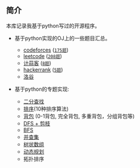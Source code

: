 ## 简介

本库记录我基于python写过的开源程序。

- 基于python实现的OJ上的一些题目汇总。
    + [codeforces](http://codeforces.com/problemset/) ([`175题`](https://github.com/zhulf0804/Coding.Python/tree/master/codeforces))
    + [leetcode](https://leetcode-cn.com/problemset/all/) ([`208题`](https://github.com/zhulf0804/Coding.Python/tree/master/leetcode))
    + [计蒜客](https://nanti.jisuanke.com/oi) ([`8题`](https://github.com/zhulf0804/Coding.Python/tree/master/%E8%AE%A1%E8%92%9C%E5%AE%A2))
    + [hackerrank](https://www.hackerrank.com/contests) ([`5题`](https://github.com/zhulf0804/Coding.Python/tree/master/hackerrank))
    + [洛谷](https://www.luogu.com.cn/problem/list)

- 基于python的专题实现:
    + [二分查找](https://github.com/zhulf0804/Coding.Python/tree/master/binary_search)
    + [排序](https://github.com/zhulf0804/Coding.Python/tree/master/sort)(10种排序算法)
    + [背包](https://github.com/zhulf0804/Coding.Python/tree/master/knapsack) (0-1背包, 完全背包, 多重背包，分组背包等)
    + [DFS + 剪枝](https://github.com/zhulf0804/Coding.Python/tree/master/dfs)
    + [BFS](https://github.com/zhulf0804/Coding.Python/tree/master/bfs)
    + [并查集](https://github.com/zhulf0804/Coding.Python/tree/master/union-find_sets)
    + [树状数组](https://github.com/zhulf0804/Coding.Python/tree/master/binary_index_tree)
    + [动态规划](https://github.com/zhulf0804/Coding.Python/tree/master/dp)
    + 拓扑排序
    
